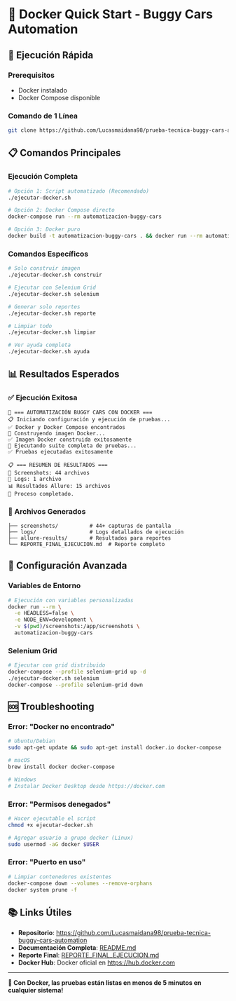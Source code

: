 # 🐳 Docker Quick Start - Buggy Cars Automation

## 🚀 Ejecución Rápida

### Prerequisitos
- Docker instalado
- Docker Compose disponible

### Comando de 1 Línea
```bash
git clone https://github.com/Lucasmaidana98/prueba-tecnica-buggy-cars-automation.git && cd prueba-tecnica-buggy-cars-automation && ./ejecutar-docker.sh
```

## 📋 Comandos Principales

### Ejecución Completa
```bash
# Opción 1: Script automatizado (Recomendado)
./ejecutar-docker.sh

# Opción 2: Docker Compose directo
docker-compose run --rm automatizacion-buggy-cars

# Opción 3: Docker puro
docker build -t automatizacion-buggy-cars . && docker run --rm automatizacion-buggy-cars
```

### Comandos Específicos
```bash
# Solo construir imagen
./ejecutar-docker.sh construir

# Ejecutar con Selenium Grid
./ejecutar-docker.sh selenium

# Generar solo reportes
./ejecutar-docker.sh reporte

# Limpiar todo
./ejecutar-docker.sh limpiar

# Ver ayuda completa
./ejecutar-docker.sh ayuda
```

## 📊 Resultados Esperados

### ✅ Ejecución Exitosa
```
🚗 === AUTOMATIZACIÓN BUGGY CARS CON DOCKER ===
📋 Iniciando configuración y ejecución de pruebas...
✅ Docker y Docker Compose encontrados
🔨 Construyendo imagen Docker...
✅ Imagen Docker construida exitosamente
🧪 Ejecutando suite completa de pruebas...
✅ Pruebas ejecutadas exitosamente

📋 === RESUMEN DE RESULTADOS ===
📸 Screenshots: 44 archivos
📝 Logs: 1 archivo
📊 Resultados Allure: 15 archivos
🎯 Proceso completado.
```

### 📁 Archivos Generados
```
├── screenshots/          # 44+ capturas de pantalla
├── logs/                 # Logs detallados de ejecución  
├── allure-results/       # Resultados para reportes
└── REPORTE_FINAL_EJECUCION.md  # Reporte completo
```

## 🔧 Configuración Avanzada

### Variables de Entorno
```bash
# Ejecución con variables personalizadas
docker run --rm \
  -e HEADLESS=false \
  -e NODE_ENV=development \
  -v $(pwd)/screenshots:/app/screenshots \
  automatizacion-buggy-cars
```

### Selenium Grid
```bash
# Ejecutar con grid distribuido
docker-compose --profile selenium-grid up -d
./ejecutar-docker.sh selenium
docker-compose --profile selenium-grid down
```

## 🆘 Troubleshooting

### Error: "Docker no encontrado"
```bash
# Ubuntu/Debian
sudo apt-get update && sudo apt-get install docker.io docker-compose

# macOS
brew install docker docker-compose

# Windows
# Instalar Docker Desktop desde https://docker.com
```

### Error: "Permisos denegados"
```bash
# Hacer ejecutable el script
chmod +x ejecutar-docker.sh

# Agregar usuario a grupo docker (Linux)
sudo usermod -aG docker $USER
```

### Error: "Puerto en uso"
```bash
# Limpiar contenedores existentes
docker-compose down --volumes --remove-orphans
docker system prune -f
```

## 📚 Links Útiles

- **Repositorio**: https://github.com/Lucasmaidana98/prueba-tecnica-buggy-cars-automation
- **Documentación Completa**: [README.md](README.md)
- **Reporte Final**: [REPORTE_FINAL_EJECUCION.md](REPORTE_FINAL_EJECUCION.md)
- **Docker Hub**: Docker oficial en https://hub.docker.com

---

**🎯 Con Docker, las pruebas están listas en menos de 5 minutos en cualquier sistema!**